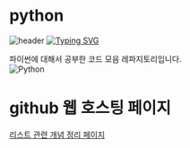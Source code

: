 # python

![header](https://capsule-render.vercel.app/api?type=egg&color=gradient&height=300&section=header&text=welcome%2&fontSize=50&desc=python)
[![Typing SVG](https://readme-typing-svg.demolab.com?font=Fira+Code&pause=1000&color=93BDF7&background=203AFF00&random=false&width=435&lines=My+name+is+kimganghyeon)](https://git.io/typing-svg)

파이썬에 대해서 공부한  코드 모음 레파지토리입니다.<br>
![Python](https://img.shields.io/badge/Python-3776AB?style=for-the-badge&logo=Python&logoColor=white)

# github 웹 호스팅 페이지

<a href="https://do04200611.github.io/python/list_set/index.html">리스트 관련 개념 정리 페이지</a><br>
